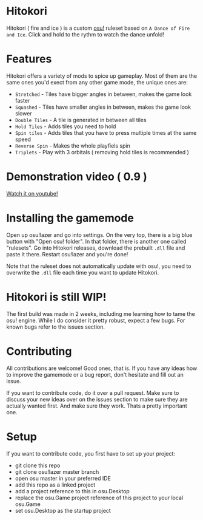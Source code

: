 # Hitokori
Hitokori ( fire and ice ) is a custom [osu!](https://github.com/ppy/osu) ruleset based on `A Dance of Fire and Ice`. Click and hold to the rythm to watch the dance unfold!

# Features
Hitokori offers a variety of mods to spice up gameplay. Most of them are the same ones you'd exect from any other game mode, the unique ones are:
* `Stretched` - Tiles have bigger angles in between, makes the game look faster
* `Squashed` - Tiles have smaller angles in between, makes the game look slower
* `Double Tiles` - A tile is generated in between all tiles
* `Hold Tiles` - Adds tiles you need to hold
* `Spin tiles` - Adds tiles that you have to press multiple times at the same speed
* `Reverse Spin` - Makes the whole playfiels spin
* `Triplets` - Play with 3 orbitals ( removing hold tiles is recommended )

# Demonstration video ( 0.9 )
[Watch it on youtube!](https://www.youtube.com/watch?v=CD8K3mGTlO4&feature=youtu.be)

# Installing the gamemode
Open up osu!lazer and go into settings. On the very top, there is a big blue button with "Open osu! folder". In that folder, there is another one called "rulesets". Go into Hitokori releases, download the prebuilt `.dll` file and paste it there. Restart osu!lazer and you're done!

Note that the ruleset does not automatically update with osu!, you need to overwrite the `.dll` file each time you want to update Hitokori.

# Hitokori is still WIP!
The first build was made in 2 weeks, including me learning how to tame the osu! engine. While I do consider it pretty robust, expect a few bugs. For known bugs refer to the issues section.

# Contributing
All contributions are welcome! Good ones, that is. If you have any ideas how to improve the gamemode or a bug report, don't hesitate and fill out an issue. 

If you want to contribute code, do it over a pull request. Make sure to discuss your new ideas over on the issues section to make sure they are actually wanted first. And make sure they work. Thats a pretty important one.

# Setup
If you want to contribute code, you first have to set up your project:
* git clone this repo
* git clone osu!lazer master branch
* open osu master in your preferred IDE
* add this repo as a linked project
* add a project reference to this in osu.Desktop
* replace the osu.Game project reference of this project to your local osu.Game
* set osu.Desktop as the startup project

